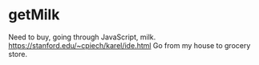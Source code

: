# getMilk
Need to buy, going through JavaScript, milk.  https://stanford.edu/~cpiech/karel/ide.html Go from my house to grocery store.
